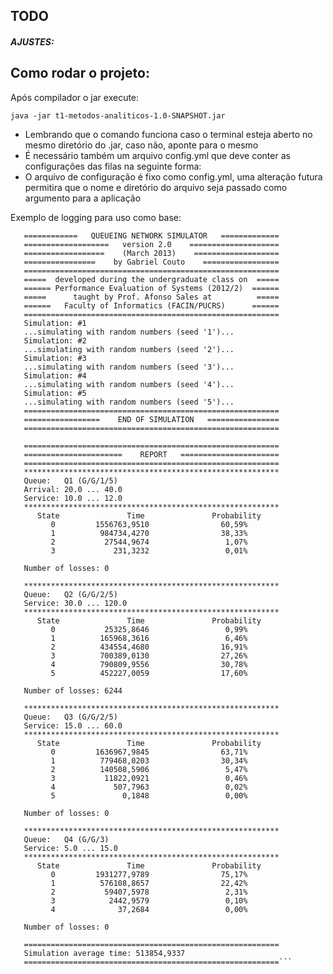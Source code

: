 ## TODO

##### AJUSTES:

## Como rodar o projeto:

Após compilador o jar execute: 

```java -jar t1-metodos-analiticos-1.0-SNAPSHOT.jar```

- Lembrando que o comando funciona caso o terminal esteja aberto no mesmo diretório do .jar, caso não, aponte para o mesmo
- É necessário também um arquivo config.yml que deve conter as configurações das filas na seguinte forma:
- O arquivo de configuração é fixo como config.yml, uma alteração futura permitira que o nome e diretório do arquivo seja passado como argumento para a aplicação 

Exemplo de logging para uso como base: 

```=========================================================
   ============   QUEUEING NETWORK SIMULATOR   =============
   ===================   version 2.0    ====================
   ==================    (March 2013)    ===================
   ================    by Gabriel Couto    =================
   =========================================================
   =====  developed during the undergraduate class on  =====
   ====== Performance Evaluation of Systems (2012/2)  ======
   =====      taught by Prof. Afonso Sales at          =====
   ======   Faculty of Informatics (FACIN/PUCRS)      ======
   =========================================================
   Simulation: #1
   ...simulating with random numbers (seed '1')...
   Simulation: #2
   ...simulating with random numbers (seed '2')...
   Simulation: #3
   ...simulating with random numbers (seed '3')...
   Simulation: #4
   ...simulating with random numbers (seed '4')...
   Simulation: #5
   ...simulating with random numbers (seed '5')...
   =========================================================
   =================    END OF SIMULATION   ================
   =========================================================
   
   =========================================================
   ======================    REPORT   ======================
   =========================================================
   *********************************************************
   Queue:   Q1 (G/G/1/5)
   Arrival: 20.0 ... 40.0
   Service: 10.0 ... 12.0
   *********************************************************
      State               Time               Probability
         0         1556763,9510                60,59%
         1          984734,4270                38,33%
         2           27544,9674                 1,07%
         3             231,3232                 0,01%
   
   Number of losses: 0
   
   *********************************************************
   Queue:   Q2 (G/G/2/5)
   Service: 30.0 ... 120.0
   *********************************************************
      State               Time               Probability
         0           25325,8646                 0,99%
         1          165968,3616                 6,46%
         2          434554,4680                16,91%
         3          700389,0130                27,26%
         4          790809,9556                30,78%
         5          452227,0059                17,60%
   
   Number of losses: 6244
   
   *********************************************************
   Queue:   Q3 (G/G/2/5)
   Service: 15.0 ... 60.0
   *********************************************************
      State               Time               Probability
         0         1636967,9845                63,71%
         1          779468,0203                30,34%
         2          140508,5906                 5,47%
         3           11822,0921                 0,46%
         4             507,7963                 0,02%
         5               0,1848                 0,00%
   
   Number of losses: 0
   
   *********************************************************
   Queue:   Q4 (G/G/3)
   Service: 5.0 ... 15.0
   *********************************************************
      State               Time               Probability
         0         1931277,9789                75,17%
         1          576108,8657                22,42%
         2           59407,5978                 2,31%
         3            2442,9579                 0,10%
         4              37,2684                 0,00%
   
   Number of losses: 0
   
   =========================================================
   Simulation average time: 513854,9337
   =========================================================```